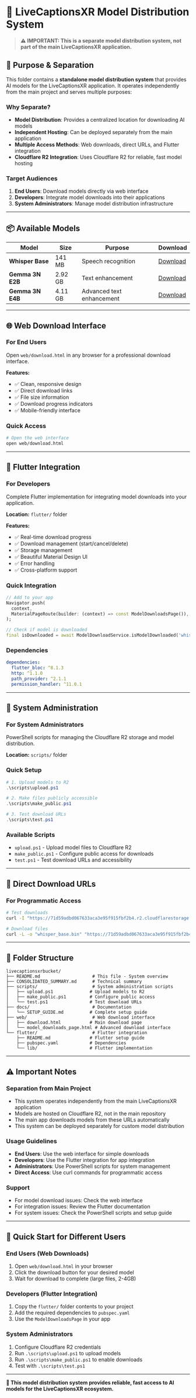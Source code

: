 # 🤖 LiveCaptionsXR Model Distribution System

> **⚠️ IMPORTANT: This is a separate model distribution system, not part of the main LiveCaptionsXR application.**

## 🎯 Purpose & Separation

This folder contains a **standalone model distribution system** that provides AI models for the LiveCaptionsXR application. It operates independently from the main project and serves multiple purposes:

### **Why Separate?**
- **Model Distribution**: Provides a centralized location for downloading AI models
- **Independent Hosting**: Can be deployed separately from the main application
- **Multiple Access Methods**: Web downloads, direct URLs, and Flutter integration
- **Cloudflare R2 Integration**: Uses Cloudflare R2 for reliable, fast model hosting

### **Target Audiences**
1. **End Users**: Download models directly via web interface
2. **Developers**: Integrate model downloads into their applications
3. **System Administrators**: Manage model distribution infrastructure

---

## 📦 Available Models

| Model | Size | Purpose | Download |
|-------|------|---------|----------|
| **Whisper Base** | 141 MB | Speech recognition | [Download](https://71d59adbd067633aca3e95f915fbf2b4.r2.cloudflarestorage.com/livecaptionsxr/whisper_base.bin) |
| **Gemma 3N E2B** | 2.92 GB | Text enhancement | [Download](https://71d59adbd067633aca3e95f915fbf2b4.r2.cloudflarestorage.com/livecaptionsxr/gemma-3n-E2B-it-int4.task) |
| **Gemma 3N E4B** | 4.11 GB | Advanced text enhancement | [Download](https://71d59adbd067633aca3e95f915fbf2b4.r2.cloudflarestorage.com/livecaptionsxr/gemma-3n-E4B-it-int4.task) |

---

## 🌐 Web Download Interface

### **For End Users**
Open `web/download.html` in any browser for a professional download interface.

**Features:**
- ✅ Clean, responsive design
- ✅ Direct download links
- ✅ File size information
- ✅ Download progress indicators
- ✅ Mobile-friendly interface

### **Quick Access**
```bash
# Open the web interface
open web/download.html
```

---

## 📱 Flutter Integration

### **For Developers**
Complete Flutter implementation for integrating model downloads into your application.

**Location:** `flutter/` folder

**Features:**
- ✅ Real-time download progress
- ✅ Download management (start/cancel/delete)
- ✅ Storage management
- ✅ Beautiful Material Design UI
- ✅ Error handling
- ✅ Cross-platform support

### **Quick Integration**
```dart
// Add to your app
Navigator.push(
  context,
  MaterialPageRoute(builder: (context) => const ModelDownloadsPage()),
);

// Check if model is downloaded
final isDownloaded = await ModelDownloadService.isModelDownloaded('whisper_base.bin');
```

### **Dependencies**
```yaml
dependencies:
  flutter_bloc: ^8.1.3
  http: ^1.1.0
  path_provider: ^2.1.1
  permission_handler: ^11.0.1
```

---

## 🔧 System Administration

### **For System Administrators**
PowerShell scripts for managing the Cloudflare R2 storage and model distribution.

**Location:** `scripts/` folder

### **Quick Setup**
```powershell
# 1. Upload models to R2
.\scripts\upload.ps1

# 2. Make files publicly accessible
.\scripts\make_public.ps1

# 3. Test download URLs
.\scripts\test.ps1
```

### **Available Scripts**
- `upload.ps1` - Upload model files to Cloudflare R2
- `make_public.ps1` - Configure public access for downloads
- `test.ps1` - Test download URLs and accessibility

---

## 🔗 Direct Download URLs

### **For Programmatic Access**
```bash
# Test downloads
curl -I "https://71d59adbd067633aca3e95f915fbf2b4.r2.cloudflarestorage.com/livecaptionsxr/whisper_base.bin"

# Download files
curl -L -o "whisper_base.bin" "https://71d59adbd067633aca3e95f915fbf2b4.r2.cloudflarestorage.com/livecaptionsxr/whisper_base.bin"
```

---

## 📁 Folder Structure

```
livecaptionsxrbucket/
├── README.md                    # This file - System overview
├── CONSOLIDATED_SUMMARY.md      # Technical summary
├── scripts/                     # System administration scripts
│   ├── upload.ps1              # Upload models to R2
│   ├── make_public.ps1         # Configure public access
│   └── test.ps1                # Test download URLs
├── docs/                        # Documentation
│   └── SETUP_GUIDE.md          # Complete setup guide
├── web/                         # Web download interface
│   ├── download.html           # Main download page
│   └── model_downloads_page.html # Advanced download interface
└── flutter/                     # Flutter integration
    ├── README.md               # Flutter setup guide
    ├── pubspec.yaml            # Dependencies
    └── lib/                    # Flutter implementation
```

---

## ⚠️ Important Notes

### **Separation from Main Project**
- This system operates independently from the main LiveCaptionsXR application
- Models are hosted on Cloudflare R2, not in the main repository
- The main app downloads models from these URLs automatically
- This system can be deployed separately for custom model distribution

### **Usage Guidelines**
- **End Users**: Use the web interface for simple downloads
- **Developers**: Use the Flutter integration for app integration
- **Administrators**: Use PowerShell scripts for system management
- **Direct Access**: Use curl commands for programmatic access

### **Support**
- For model download issues: Check the web interface
- For integration issues: Review the Flutter documentation
- For system issues: Check the PowerShell scripts and setup guide

---

## 🚀 Quick Start for Different Users

### **End Users (Web Downloads)**
1. Open `web/download.html` in your browser
2. Click the download button for your desired model
3. Wait for download to complete (large files, 2-4GB)

### **Developers (Flutter Integration)**
1. Copy the `flutter/` folder contents to your project
2. Add the required dependencies to `pubspec.yaml`
3. Use the `ModelDownloadsPage` in your app

### **System Administrators**
1. Configure Cloudflare R2 credentials
2. Run `.\scripts\upload.ps1` to upload models
3. Run `.\scripts\make_public.ps1` to enable downloads
4. Test with `.\scripts\test.ps1`

---

**🎯 This model distribution system provides reliable, fast access to AI models for the LiveCaptionsXR ecosystem.** 